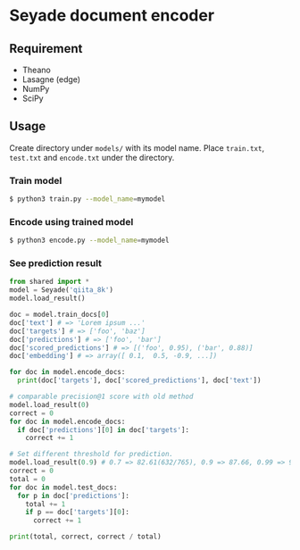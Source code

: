 # Seyade document encoder

## Requirement
- Theano
- Lasagne (edge)
- NumPy
- SciPy

## Usage

Create directory under `models/` with its model name.
Place `train.txt`, `test.txt` and `encode.txt` under the directory.

### Train model

```bash
$ python3 train.py --model_name=mymodel
```

### Encode using trained model

```bash
$ python3 encode.py --model_name=mymodel
```

### See prediction result

```python
from shared import *
model = Seyade('qiita_8k')
model.load_result()

doc = model.train_docs[0]
doc['text'] # => 'Lorem ipsum ...'
doc['targets'] # => ['foo', 'baz']
doc['predictions'] # => ['foo', 'bar']
doc['scored_predictions'] # => [('foo', 0.95), ('bar', 0.88)]
doc['embedding'] # => array([ 0.1,  0.5, -0.9, ...])

for doc in model.encode_docs:
  print(doc['targets'], doc['scored_predictions'], doc['text'])

# comparable precision@1 score with old method
model.load_result(0)
correct = 0
for doc in model.encode_docs:
  if doc['predictions'][0] in doc['targets']:
    correct += 1

# Set different threshold for prediction.
model.load_result(0.9) # 0.7 => 82.61(632/765), 0.9 => 87.66, 0.99 => 93.48
correct = 0
total = 0
for doc in model.test_docs:
  for p in doc['predictions']:
    total += 1
    if p == doc['targets'][0]:
      correct += 1

print(total, correct, correct / total)
```
